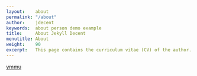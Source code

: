 ```yaml
---
layout:    about
permalink: "/about"
author:    jdecent
keywords:  about person demo example
title:     About Jekyll Decent
menutitle: About
weight:    90
excerpt:   This page contains the curriculum vitae (CV) of the author.
--- 
```

<script async defer src="https://buttons.github.io/buttons.js"></script>


<!--
If you like this theme and like to show your appreciation then please leave a star in the GitHub repository or [buy me a coffee](https://www.paypal.me/jenswillmer/3) - Thank you!
-->
<p class="github-button-container">
<a class="github-button" href="https://github.com/ymmu" data-size="large" data-show-count="true" aria-label="Star jwillmer/jekyllDecent on GitHub">ymmu</a>
</p>
